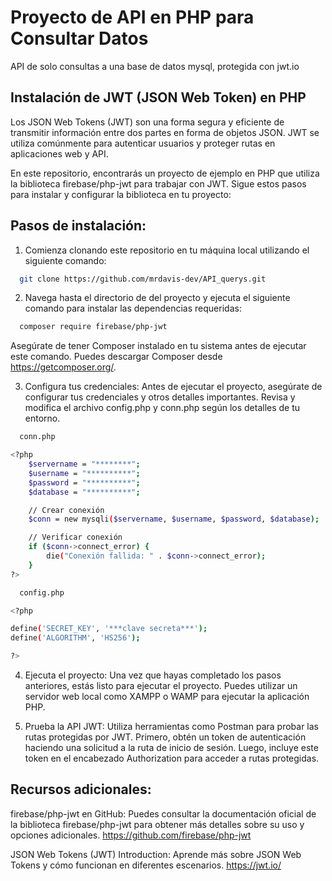 # Proyecto de API en PHP para Consultar Datos
API de solo consultas a una base de datos mysql, protegida con jwt.io



## Instalación de JWT (JSON Web Token) en PHP

 Los JSON Web Tokens (JWT) son una forma segura y eficiente de transmitir información entre dos partes en forma de objetos JSON. JWT se utiliza comúnmente para autenticar usuarios y proteger rutas en aplicaciones web y API.

En este repositorio, encontrarás un proyecto de ejemplo en PHP que utiliza la biblioteca firebase/php-jwt para trabajar con JWT. Sigue estos pasos para instalar y configurar la biblioteca en tu proyecto:

## Pasos de instalación:
1. Comienza clonando este repositorio en tu máquina local utilizando el siguiente comando:


```bash
  git clone https://github.com/mrdavis-dev/API_querys.git

```

2. Navega hasta el directorio de del proyecto y ejecuta el siguiente comando para instalar las dependencias requeridas:
```bash
  composer require firebase/php-jwt

```
Asegúrate de tener Composer instalado en tu sistema antes de ejecutar este comando. Puedes descargar Composer desde https://getcomposer.org/.

3. Configura tus credenciales: Antes de ejecutar el proyecto, asegúrate de configurar tus credenciales y otros detalles importantes. Revisa y modifica el archivo config.php y conn.php según los detalles de tu entorno.

```bash
  conn.php

<?php
    $servername = "********";
    $username = "**********";
    $password = "**********";
    $database = "**********";

    // Crear conexión
    $conn = new mysqli($servername, $username, $password, $database);

    // Verificar conexión
    if ($conn->connect_error) {
        die("Conexión fallida: " . $conn->connect_error);
    }
?>
```

```bash
  config.php

<?php

define('SECRET_KEY', '***clave secreta***');
define('ALGORITHM', 'HS256');

?>
```
4. Ejecuta el proyecto: Una vez que hayas completado los pasos anteriores, estás listo para ejecutar el proyecto. Puedes utilizar un servidor web local como XAMPP o WAMP para ejecutar la aplicación PHP.

5. Prueba la API JWT: Utiliza herramientas como Postman para probar las rutas protegidas por JWT. Primero, obtén un token de autenticación haciendo una solicitud a la ruta de inicio de sesión. Luego, incluye este token en el encabezado Authorization para acceder a rutas protegidas.

## Recursos adicionales:
firebase/php-jwt en GitHub: Puedes consultar la documentación oficial de la biblioteca firebase/php-jwt para obtener más detalles sobre su uso y opciones adicionales. https://github.com/firebase/php-jwt

JSON Web Tokens (JWT) Introduction: Aprende más sobre JSON Web Tokens y cómo funcionan en diferentes escenarios. https://jwt.io/